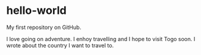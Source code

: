 # hello-world
My first repository on GitHub.

I love going on adventure. I enhoy travelling and I hope to visit Togo soon.
I wrote about the country I want to travel to.
